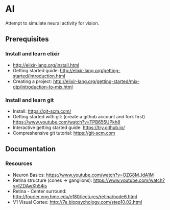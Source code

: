 # AI

Attempt to simulate neural activity for vision.

## Prerequisites

### Install and learn elixir
* http://elixir-lang.org/install.html
* Getting started guide: http://elixir-lang.org/getting-started/introduction.html
* Creating a project: http://elixir-lang.org/getting-started/mix-otp/introduction-to-mix.html

### Install and learn git
* Install: https://git-scm.com/
* Getting started with git: (create a github account and fork first) https://www.youtube.com/watch?v=TPB655UPkh8
* Interactive getting started guide: https://try.github.io/
* Compreshensive git tutorial: https://git-scm.com

## Documentation

### Resources

* Neuron Basics: https://www.youtube.com/watch?v=OZG8M_ldA1M
* Retina structure (cones -> ganglions): https://www.youtube.com/watch?v=fZDAwXh54is
* Retina - Center surround: http://fourier.eng.hmc.edu/e180/lectures/retina/node6.html
* V1 Visual Cortex: http://7e.biopsychology.com/step10.02.html

